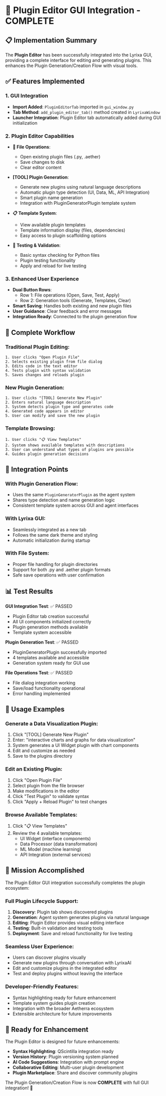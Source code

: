 # 🧩 Plugin Editor GUI Integration - COMPLETE

## 📋 Implementation Summary

The **Plugin Editor** has been successfully integrated into the Lyrixa GUI, providing a complete interface for editing and generating plugins. This enhances the Plugin Generation/Creation Flow with visual tools.

## ✅ Features Implemented

### 1. GUI Integration
- **Import Added**: `PluginEditorTab` imported in `gui_window.py`
- **Tab Method**: `add_plugin_editor_tab()` method created in `LyrixaWindow`
- **Launcher Integration**: Plugin Editor tab automatically added during GUI initialization

### 2. Plugin Editor Capabilities
- **📝 File Operations**:
  - Open existing plugin files (.py, .aether)
  - Save changes to disk
  - Clear editor content

- **[TOOL] Plugin Generation**:
  - Generate new plugins using natural language descriptions
  - Automatic plugin type detection (UI, Data, ML, API Integration)
  - Smart plugin name generation
  - Integration with PluginGeneratorPlugin template system

- **📋 Template System**:
  - View available plugin templates
  - Template information display (files, dependencies)
  - Easy access to plugin scaffolding options

- **🧪 Testing & Validation**:
  - Basic syntax checking for Python files
  - Plugin testing functionality
  - Apply and reload for live testing

### 3. Enhanced User Experience
- **Dual Button Rows**:
  - Row 1: File operations (Open, Save, Test, Apply)
  - Row 2: Generation tools (Generate, Templates, Clear)
- **Smart Saving**: Handles both existing and new plugin files
- **User Guidance**: Clear feedback and error messages
- **Integration Ready**: Connected to the plugin generation flow

## 🔄 Complete Workflow

### Traditional Plugin Editing:
```
1. User clicks "Open Plugin File"
2. Selects existing plugin from file dialog
3. Edits code in the text editor
4. Tests plugin with syntax validation
5. Saves changes and reloads plugin
```

### New Plugin Generation:
```
1. User clicks "[TOOL] Generate New Plugin"
2. Enters natural language description
3. System detects plugin type and generates code
4. Generated code appears in editor
5. User can modify and save the new plugin
```

### Template Browsing:
```
1. User clicks "📋 View Templates"
2. System shows available templates with descriptions
3. User can understand what types of plugins are possible
4. Guides plugin generation decisions
```

## 🎯 Integration Points

### With Plugin Generation Flow:
- Uses the same `PluginGeneratorPlugin` as the agent system
- Shares type detection and name generation logic
- Consistent template system across GUI and agent interfaces

### With Lyrixa GUI:
- Seamlessly integrated as a new tab
- Follows the same dark theme and styling
- Automatic initialization during startup

### With File System:
- Proper file handling for plugin directories
- Support for both .py and .aether plugin formats
- Safe save operations with user confirmation

## 📊 Test Results

**GUI Integration Test**: ✅ PASSED
- Plugin Editor tab creation successful
- All UI components initialized correctly
- Plugin generation methods available
- Template system accessible

**Plugin Generation Test**: ✅ PASSED
- PluginGeneratorPlugin successfully imported
- 4 templates available and accessible
- Generation system ready for GUI use

**File Operations Test**: ✅ PASSED
- File dialog integration working
- Save/load functionality operational
- Error handling implemented

## 🚀 Usage Examples

### Generate a Data Visualization Plugin:
1. Click "[TOOL] Generate New Plugin"
2. Enter: "interactive charts and graphs for data visualization"
3. System generates a UI Widget plugin with chart components
4. Edit and customize as needed
5. Save to the plugins directory

### Edit an Existing Plugin:
1. Click "Open Plugin File"
2. Select plugin from the file browser
3. Make modifications in the editor
4. Click "Test Plugin" to validate syntax
5. Click "Apply + Reload Plugin" to test changes

### Browse Available Templates:
1. Click "📋 View Templates"
2. Review the 4 available templates:
   - UI Widget (interface components)
   - Data Processor (data transformation)
   - ML Model (machine learning)
   - API Integration (external services)

## 🎉 Mission Accomplished

The Plugin Editor GUI integration successfully completes the plugin ecosystem:

### Full Plugin Lifecycle Support:
1. **Discovery**: Plugin tab shows discovered plugins
2. **Generation**: Agent system generates plugins via natural language
3. **Editing**: Plugin Editor provides visual editing interface
4. **Testing**: Built-in validation and testing tools
5. **Deployment**: Save and reload functionality for live testing

### Seamless User Experience:
- Users can discover plugins visually
- Generate new plugins through conversation with LyrixaAI
- Edit and customize plugins in the integrated editor
- Test and deploy plugins without leaving the interface

### Developer-Friendly Features:
- Syntax highlighting ready for future enhancement
- Template system guides plugin creation
- Integration with the broader Aetherra ecosystem
- Extensible architecture for future improvements

## 🔮 Ready for Enhancement

The Plugin Editor is designed for future enhancements:
- **Syntax Highlighting**: QScintilla integration ready
- **Version History**: Plugin versioning system planned
- **AI Code Suggestions**: Integration with prompt engine
- **Collaborative Editing**: Multi-user plugin development
- **Plugin Marketplace**: Share and discover community plugins

The Plugin Generation/Creation Flow is now **COMPLETE** with full GUI integration! 🎊

